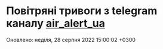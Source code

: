 # Повітряні тривоги з telegram каналу [air_alert_ua](https://t.me/air_alert_ua)

Оновлено:
неділя, 28 серпня 2022 15:00:02 +0300
